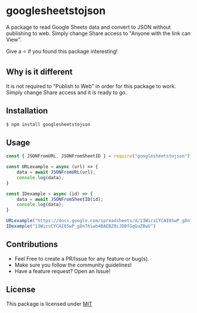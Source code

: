 # googlesheetstojson

A package to read Google Sheets data and convert to JSON without publishing to web. Simply change Share access to "Anyone with the link can View".

Give a ⭐ if you found this package interesting!

## Why is it different

It is not required to "Publish to Web" in order for this package to work. Simply change Share access and it is ready to go. 

## Installation

```bash
$ npm install googlesheetstojson
```

## Usage 

```js
const { JSONFromURL, JSONFromSheetID } = require("googlesheetstojson");

const URLexample = async (url) => {
	data = await JSONFromURL(url);
	console.log(data);
}

const IDexample = async (id) => {
	data = await JSONFromSheetID(id);
	console.log(data);
}

URLexample("https://docs.google.com/spreadsheets/d/13WicsCYCAI8SwP_g8n7hiwb4BAEBZ0cJDBfGqGuZBwU/edit#gid=0");
IDexample("13WicsCYCAI8SwP_g8n7hiwb4BAEBZ0cJDBfGqGuZBwU")
```

## Contributions

- Feel Free to create a PR/Issue for any feature or bug(s).
- Make sure you follow the community guidelines!
- Have a feature request? Open an Issue!

## License

This package is licensed under [MIT](https://github.com/ZiyanK/googlesheetstojson/blob/master/LICENSE)